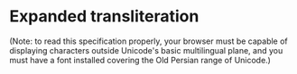 
# Expanded transliteration #


(Note: to read this specification properly, your browser must be capable of displaying characters outside Unicode's basic multilingual plane, and you must have a font installed covering the Old Persian range of Unicode.)


